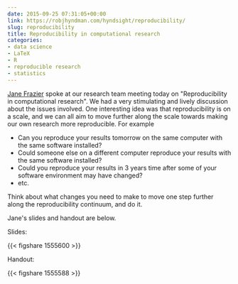 ```yaml
---
date: 2015-09-25 07:31:05+00:00
link: https://robjhyndman.com/hyndsight/reproducibility/
slug: reproducibility
title: Reproducibility in computational research
categories:
- data science
- LaTeX
- R
- reproducible research
- statistics
---
```


[Jane Frazier](https://twitter.com/mignon1915) spoke at our research team meeting today on "Reproducibility in computational research". We had a very stimulating and lively discussion about the issues involved. One interesting idea was that reproducibility is on a scale, and we can all aim to move further along the scale towards making our own research more reproducible. For example


 * Can you reproduce your results tomorrow on the same computer with the same software installed?
 * Could someone else on a different computer reproduce your results with the same software installed?
 * Could you reproduce your results in 3 years time after some of your software environment may have changed?
 * etc.


Think about what changes you need to make to move one step further along the reproducibility continuum, and do it.

Jane's slides and handout are below. <!-- more -->


Slides:

{{< figshare 1555600 >}}


Handout:

{{< figshare 1555588 >}}

